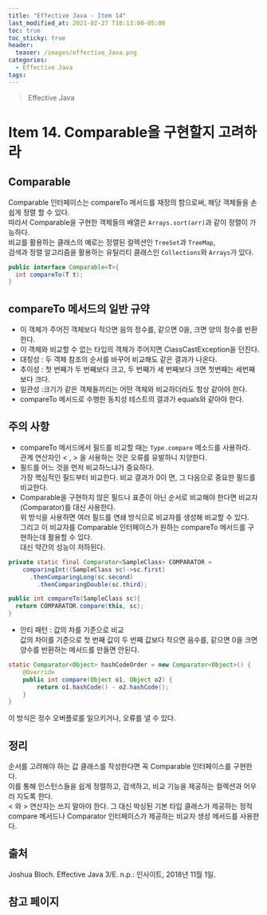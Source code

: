 ```yaml
---
title: "Effective Java - Item 14"
last_modified_at: 2021-02-27 T18:13:00-05:00
toc: true
toc_sticky: true
header:
  teaser: /images/effective_Java.png
categories: 
  - Effective Java
tags:
---
```


> Effective Java

Item 14. Comparable을 구현할지 고려하라
=============
## Comparable
Comparable 인터페이스는 compareTo 메서드를 재정의 함으로써, 해당 객체들을 손쉽게 정렬 할 수 있다.  
따라서 Comparable을 구현한 객체들의 배열은 `Arrays.sort(arr)`과 같이 정렬이 가능하다.  
비교를 활용하는 클래스의 예로는 정렬된 컬렉션인 `TreeSet`과 `TreeMap`,  
검색과 정렬 알고리즘을 활용하는 유틸리티 클래스인 `Collections`와 `Arrays`가 있다.  
```java
public interface Comparable<T>{
  int compareTo(T t);
}
```
## compareTo 메서드의 일반 규약
* 이 객체가 주어진 객체보다 작으면 음의 정수를, 같으면 0을, 크면 양의 정수를 반환한다.  
* 이 객체와 비교할 수 없는 타입의 객체가 주어지면 ClassCastException을 던진다.  
* 대칭성 : 두 객체 참조의 순서를 바꾸어 비교해도 같은 결과가 나온다.  
* 추이성 : 첫 번째가 두 번째보다 크고, 두 번째가 세 번째보다 크면 첫번째는 세번째보다 크다.  
* 일관성 :크기가 같은 객체들끼리는 어떤 객체와 비교하더라도 항상 같아야 한다.  
* compareTo 메서드로 수행한 동치성 테스트의 결과가 equals와 같아야 한다.

## 주의 사항
* compareTo 메서드에서 필드를 비교할 때는 `Type.compare` 메소드를 사용하라.  
관계 연산자인 < , > 을 사용하는 것은 오류를 유발하니 지양한다.  
* 필드를 어느 것을 먼저 비교하느냐가 중요하다.  
가장 핵심적인 필드부터 비교한다. 비교 결과가 0이 면, 그 다음으로 중요한 필드를 비교한다.  
* Comparable을 구현하지 않은 필드나 표준이 아닌 순서로 비교해야 한다면 비교자(Comparator)를 대신 사용한다.  
위 방식을 사용하면 여러 필드를 연쇄 방식으로 비교자를 생성해 비교할 수 있다.  
그리고 이 비교자를 Comparable 인터페이스가 원하는 compareTo 메서드를 구현하는데 활용할 수 있다.  
대신 약간의 성능이 저하된다.  

```java
private static final Comparator<SampleClass> COMPARATOR = 
    comparingInt((SampleClass sc)->sc.first)
      .thenComparingLong(sc.second)
        .thenComparingDouble(sc.third);

public int compareTo(SampleClass sc){
  return COMPARATOR.compare(this, sc);
}
```

* 안티 패턴 : 값의 차를 기준으로 비교  
값의 차이를 기준으로 첫 번째 값이 두 번째 값보다 작으면 음수를, 같으면 0을 크면 양수를 반환하는 메서드를 만들면 안된다.  

```java
static Comparator<Object> hashCodeOrder = new Comparator<Object>() {
    @Override
    public int compare(Object o1, Object o2) {
        return o1.hashCode() - o2.hashCode();
    }
}
```
이 방식은 정수 오버플로를 일으키거나, 오류를 낼 수 있다.  

## 정리
순서를 고려해야 하는 값 클래스를 작성한다면 꼭 Comparable 인터페이스를 구현한다.  
이를 통해 인스턴스들을 쉽게 정렬하고, 검색하고, 비교 기능을 제공하는 컬렉션과 어우러 지도록 한다.  
< 와 > 연산자는 쓰지 말아야 한다. 그 대신 박싱된 기본 타입 클래스가 제공하는 정적 compare 메서드나 Comparator 인터페이스가 제공하는 비교자 생성 메서드를 사용한다.  

## 출처
Joshua Bloch. Effective Java 3/E. n.p.: 인사이트, 2018년 11월 1일.  

## 참고 페이지

